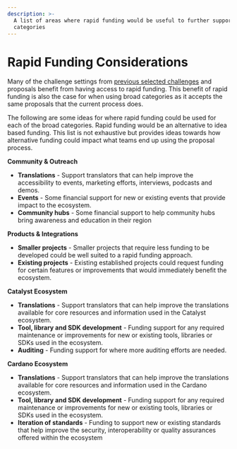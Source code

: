 ```yaml
---
description: >-
  A list of areas where rapid funding would be useful to further support funding
  categories
---
```


# Rapid Funding Considerations

Many of the challenge settings from [previous selected challenges](../historical-analysis-and-comparisons/previous-selected-categorisations/) and proposals benefit from having access to rapid funding. This benefit of rapid funding is also the case for when using broad categories as it accepts the same proposals that the current process does.

The following are some ideas for where rapid funding could be used for each of the broad categories. Rapid funding would be an alternative to idea based funding. This list is not exhaustive but provides ideas towards how alternative funding could impact what teams end up using the proposal process.



**Community & Outreach**

* **Translations** - Support translators that can help improve the accessibility to events, marketing efforts, interviews, podcasts and demos.
* **Events** - Some financial support for new or existing events that provide impact to the ecosystem.
* **Community hubs** - Some financial support to help community hubs bring awareness  and education in their region



**Products & Integrations**

* **Smaller projects** - Smaller projects that require less funding to be developed could be well suited to a rapid funding approach.
* **Existing projects** - Existing established projects could request funding for certain features or improvements that would immediately benefit the ecosystem.



**Catalyst Ecosystem**&#x20;

* **Translations** - Support translators that can help improve the translations available for core resources and information used in the Catalyst ecosystem.
* **Tool, library and SDK development** - Funding support for any required maintenance or improvements for new or existing tools, libraries or SDKs used in the ecosystem.
* **Auditing** - Funding support for where more auditing efforts are needed.



**Cardano Ecosystem**

* **Translations** - Support translators that can help improve the translations available for core resources and information used in the Cardano ecosystem.
* **Tool, library and SDK development** - Funding support for any required maintenance or improvements for new or existing tools, libraries or SDKs used in the ecosystem.
* **Iteration of standards** - Funding to support new or existing standards that help improve the security, interoperability or quality assurances offered within the ecosystem
